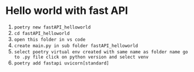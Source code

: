 # Hello world with fast API
1. `poetry new fastAPI_helloworld`
2. `cd fastAPI_helloworld`
3. `open this folder in vs code`
4.  `create main.py in sub folder fastAPI_helloworld`
5. `select poetry virtual env created with same name as folder name go to .py file click on python version and select venv`
4. `poetry add fastapi uvicorn[standard]`
